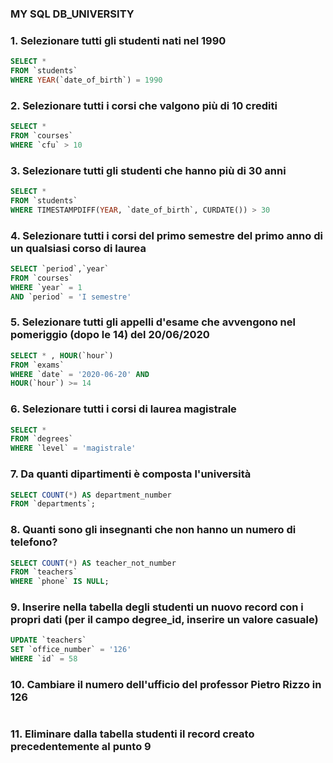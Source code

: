 ### MY SQL DB_UNIVERSITY ###

### 1. Selezionare tutti gli studenti nati nel 1990 ### 

```SQL
SELECT *
FROM `students`
WHERE YEAR(`date_of_birth`) = 1990
```
### 2. Selezionare tutti i corsi che valgono più di 10 crediti ###

```SQL
SELECT *
FROM `courses`
WHERE `cfu` > 10
```
### 3. Selezionare tutti gli studenti che hanno più di 30 anni ### 

```SQL
SELECT *
FROM `students`
WHERE TIMESTAMPDIFF(YEAR, `date_of_birth`, CURDATE()) > 30
```
### 4. Selezionare tutti i corsi del primo semestre del primo anno di un qualsiasi corso di laurea ###

```SQL
SELECT `period`,`year` 
FROM `courses`
WHERE `year` = 1
AND `period` = 'I semestre'
```
### 5. Selezionare tutti gli appelli d'esame che avvengono nel pomeriggio (dopo le 14) del 20/06/2020 ###

```SQL
SELECT * , HOUR(`hour`)
FROM `exams`
WHERE `date` = '2020-06-20' AND 
HOUR(`hour`) >= 14
```

### 6. Selezionare tutti i corsi di laurea magistrale ###

```SQL
SELECT * 
FROM `degrees`
WHERE `level` = 'magistrale'
```

### 7. Da quanti dipartimenti è composta l'università ###

```SQL
SELECT COUNT(*) AS department_number 
FROM `departments`;
```

### 8. Quanti sono gli insegnanti che non hanno un numero di telefono? ###

```SQL
SELECT COUNT(*) AS teacher_not_number 
FROM `teachers`
WHERE `phone` IS NULL;
```

### 9. Inserire nella tabella degli studenti un nuovo record con i propri dati (per il campo degree_id, inserire un valore casuale) ###

```SQL
UPDATE `teachers`
SET `office_number` = '126'
WHERE `id` = 58
```

### 10. Cambiare il numero dell'ufficio del professor Pietro Rizzo in 126 ### 
```SQL

```


### 11. Eliminare dalla tabella studenti il record creato precedentemente al punto 9 ### 
```SQL

```